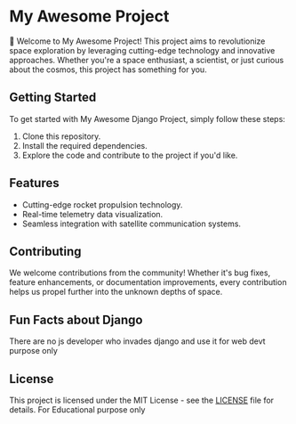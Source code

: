 # My Awesome Project

🚀 Welcome to My Awesome Project! This project aims to revolutionize space exploration by leveraging cutting-edge technology and innovative approaches. Whether you're a space enthusiast, a scientist, or just curious about the cosmos, this project has something for you.

## Getting Started

To get started with My Awesome Django Project, simply follow these steps:

1. Clone this repository.
2. Install the required dependencies.
3. Explore the code and contribute to the project if you'd like.

## Features

- Cutting-edge rocket propulsion technology.
- Real-time telemetry data visualization.
- Seamless integration with satellite communication systems.

## Contributing

We welcome contributions from the community! Whether it's bug fixes, feature enhancements, or documentation improvements, every contribution helps us propel further into the unknown depths of space.

## Fun Facts about Django

There are no js developer who invades django and use it for web devt purpose only

## License

This project is licensed under the MIT License - see the [LICENSE](LICENSE) file for details.
For Educational purpose only